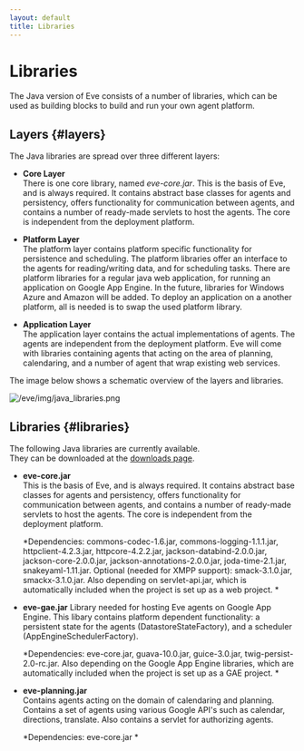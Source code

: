 ```yaml
---
layout: default
title: Libraries
---
```



# Libraries


The Java version of Eve consists of a number of libraries, which can be used
as building blocks to build and run your own agent platform. 

## Layers {#layers}

The Java libraries are spread over three different layers:

- **Core Layer**  
  There is one core library, named *eve-core.jar*. This is the basis of Eve, 
  and is always required.
  It contains abstract base classes for agents and persistency, 
  offers functionality for communication between agents, 
  and contains a number of ready-made servlets to host the agents. 
  The core is independent from the deployment platform.

- **Platform Layer**  
  The platform layer contains platform specific functionality for persistence
  and scheduling. The platform libraries offer an interface to the agents for 
  reading/writing data, and for scheduling tasks. 
  There are platform libraries for a regular java web application, for running
  an application on Google App Engine. In the future, libraries for 
  Windows Azure and Amazon will be added.
  To deploy an application on a another platform, all is needed is to swap 
  the used platform library.

- **Application Layer**  
  The application layer contains the actual implementations of agents.
  The agents are independent from the deployment platform.
  Eve will come with libraries containing agents that acting on the area of planning, 
  calendaring, and a number of agent that wrap existing web services. 
  

The image below shows a schematic overview of the layers and libraries. 

![/eve/img/java_libraries.png](/eve/img/java_libraries.png)

## Libraries {#libraries}

The following Java libraries are currently available.  
They can be downloaded at the
[downloads page](java_downloads.html).

- **eve-core.jar**  
  This is the basis of Eve, and is always required.
  It contains abstract base classes for agents and persistency, 
  offers functionality for communication between agents, 
  and contains a number of ready-made servlets to host the agents. 
  The core is independent from the deployment platform.
  
  *Dependencies:
    commons-codec-1.6.jar,
    commons-logging-1.1.1.jar,
    httpclient-4.2.3.jar,
    httpcore-4.2.2.jar,
    jackson-databind-2.0.0.jar,
    jackson-core-2.0.0.jar, 
    jackson-annotations-2.0.0.jar,
    joda-time-2.1.jar,
    snakeyaml-1.11.jar. Optional (needed for XMPP support):
    smack-3.1.0.jar, smackx-3.1.0.jar.
    Also depending on servlet-api.jar, which is automatically included when
    the project is set up as a web project.
  *

- **eve-gae.jar**
  Library needed for hosting Eve agents on Google App Engine.
  This libary contains platform dependent functionality:
   a persistent state for the agents (DatastoreStateFactory),
  and a scheduler (AppEngineSchedulerFactory).

  *Dependencies: 
    eve-core.jar,
    guava-10.0.jar,
    guice-3.0.jar,
    twig-persist-2.0-rc.jar.
    Also depending on the Google App Engine libraries, which are automatically
    included when the project is set up as a GAE project.
  *

- **eve-planning.jar**  
  Contains agents acting on the domain of calendaring and planning.
  Contains a set of agents using various Google API's such as calendar,
  directions, translate. Also contains a servlet for authorizing agents.

  *Dependencies: 
    eve-core.jar
  *
